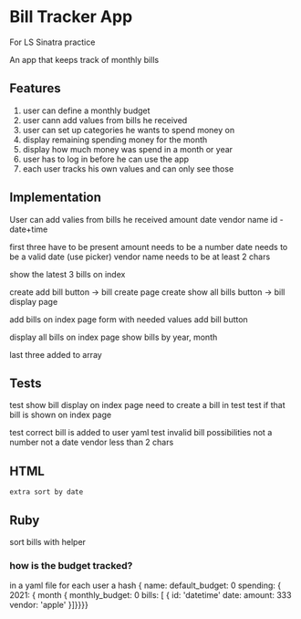 # Bill Tracker App
For LS Sinatra practice

An app that keeps track of monthly bills

## Features
1. user can define a monthly budget
2. user cann add values from bills he received
3. user can set up categories he wants to spend money on
4. display remaining spending money for the month
5. display how much money was spend in a month or year
6. user has to log in before he can use the app
7. each user tracks his own values and can only see those

## Implementation
User can add valies from bills he received
  amount
  date
  vendor name
  id - date+time

first three have to be present
amount needs to be a number
date needs to be a valid date (use picker)
vendor name needs to be at least 2 chars

show the latest 3 bills on index

create add bill button -> bill create page
create show all bills button -> bill display page

add bills on index page
  form with needed values
  add bill button

display all bills on index page
  show bills by year, month


  last three added to array


## Tests
<!-- test bill creation page on index page -->
test show bill display on index page
  need to create a bill in test
  test if that bill is shown on index page

test correct bill is added to user yaml
test invalid bill possibilities
  not a number
  not a date
  vendor less than 2 chars




## HTML
<!-- form to add a bill -->
<!--   date -->
<!--   amount -->
<!--   vendor -->
<!--   button -->

<!-- add bills to index -->

<!-- years -->
<!--   months -->
<!--     bills - date amount vendor -->

    extra sort by date


## Ruby
<!-- add a bill to yaml -->
<!--   create an id from date -->
<!--   load yaml into hash -->
<!--   add bill to spending key -->

<!-- show bills on index page -->

sort bills with helper


### how is the budget tracked?
in a yaml file for each user
a hash {
  name:
  default_budget: 0
  spending: { 
    2021: {
      month {
        monthly_budget: 0
        bills: [
          { id: 'datetime'
            date:
            amount: 333
            vendor: 'apple'
          }]}}}}

